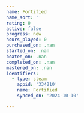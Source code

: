```yaml
---
name: Fortified
name_sort: ''
rating: 0
active: false
progress: new
hours_played: 0
purchased_on: .nan
started_on: .nan
beaten_on: .nan
completed_on: .nan
mastered_on: .nan
identifiers:
  - type: steam
    appid: '334210'
    name: Fortified
    synced_on: '2024-10-10'

---
```

